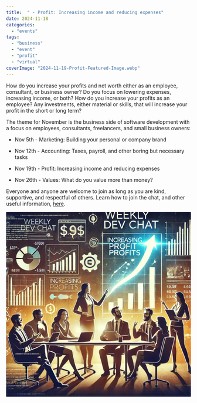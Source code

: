```yaml
---
title:  " - Profit: Increasing income and reducing expenses"
date: 2024-11-18
categories: 
  - "events"
tags: 
  - "business"
  - "event"
  - "profit"
  - "virtual"
coverImage: "2024-11-19-Profit-Featured-Image.webp"
---
```


How do you increase your profits and net worth either as an employee, consultant, or business owner? Do you focus on lowering expenses, increasing income, or both? How do you increase your profits as an employee? Any investments, either material or skills, that will increase your profit in the short or long term?

The theme for November is the business side of software development with a focus on employees, consultants, freelancers, and small business owners:

- Nov 5th - Marketing: Building your personal or company brand

- Nov 12th - Accounting: Taxes, payroll, and other boring but necessary tasks

- Nov 19th - Profit: Increasing income and reducing expenses

- Nov 26th - Values: What do you value more than money?

Everyone and anyone are welcome to join as long as you are kind, supportive, and respectful of others. Learn how to join the chat, and other useful information, [here](https://weeklydevchat.com/).

![alt text](images/2024-11-19-Profit-Featured-Image.webp)
